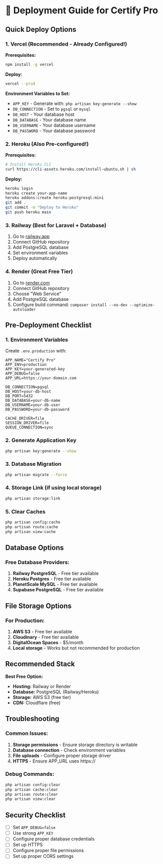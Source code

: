 # 🚀 Deployment Guide for Certify Pro

## Quick Deploy Options

### 1. Vercel (Recommended - Already Configured!)

**Prerequisites:**
```bash
npm install -g vercel
```

**Deploy:**
```bash
vercel --prod
```

**Environment Variables to Set:**
- `APP_KEY` - Generate with: `php artisan key:generate --show`
- `DB_CONNECTION` - Set to `pgsql` or `mysql`
- `DB_HOST` - Your database host
- `DB_DATABASE` - Your database name
- `DB_USERNAME` - Your database username
- `DB_PASSWORD` - Your database password

### 2. Heroku (Also Pre-configured!)

**Prerequisites:**
```bash
# Install Heroku CLI
curl https://cli-assets.heroku.com/install-ubuntu.sh | sh
```

**Deploy:**
```bash
heroku login
heroku create your-app-name
heroku addons:create heroku-postgresql:mini
git add .
git commit -m "Deploy to Heroku"
git push heroku main
```

### 3. Railway (Best for Laravel + Database)

1. Go to [railway.app](https://railway.app)
2. Connect GitHub repository
3. Add PostgreSQL database
4. Set environment variables
5. Deploy automatically

### 4. Render (Great Free Tier)

1. Go to [render.com](https://render.com)
2. Connect GitHub repository
3. Choose "Web Service"
4. Add PostgreSQL database
5. Configure build command: `composer install --no-dev --optimize-autoloader`

## Pre-Deployment Checklist

### 1. Environment Variables
Create `.env.production` with:
```env
APP_NAME="Certify Pro"
APP_ENV=production
APP_KEY=your-generated-key
APP_DEBUG=false
APP_URL=https://your-domain.com

DB_CONNECTION=pgsql
DB_HOST=your-db-host
DB_PORT=5432
DB_DATABASE=your-db-name
DB_USERNAME=your-db-user
DB_PASSWORD=your-db-password

CACHE_DRIVER=file
SESSION_DRIVER=file
QUEUE_CONNECTION=sync
```

### 2. Generate Application Key
```bash
php artisan key:generate --show
```

### 3. Database Migration
```bash
php artisan migrate --force
```

### 4. Storage Link (if using local storage)
```bash
php artisan storage:link
```

### 5. Clear Caches
```bash
php artisan config:cache
php artisan route:cache
php artisan view:cache
```

## Database Options

### Free Database Providers:
1. **Railway PostgreSQL** - Free tier available
2. **Heroku Postgres** - Free tier available
3. **PlanetScale MySQL** - Free tier available
4. **Supabase PostgreSQL** - Free tier available

## File Storage Options

### For Production:
1. **AWS S3** - Free tier available
2. **Cloudinary** - Free tier available
3. **DigitalOcean Spaces** - $5/month
4. **Local storage** - Works but not recommended for production

## Recommended Stack

**Best Free Option:**
- **Hosting:** Railway or Render
- **Database:** PostgreSQL (Railway/Heroku)
- **Storage:** AWS S3 (free tier)
- **CDN:** Cloudflare (free)

## Troubleshooting

### Common Issues:
1. **Storage permissions** - Ensure storage directory is writable
2. **Database connection** - Check environment variables
3. **File uploads** - Configure proper storage driver
4. **HTTPS** - Ensure APP_URL uses https://

### Debug Commands:
```bash
php artisan config:clear
php artisan cache:clear
php artisan route:clear
php artisan view:clear
```

## Security Checklist

- [ ] Set `APP_DEBUG=false`
- [ ] Use strong `APP_KEY`
- [ ] Configure proper database credentials
- [ ] Set up HTTPS
- [ ] Configure proper file permissions
- [ ] Set up proper CORS settings
